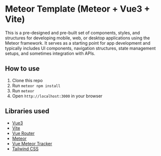 # Meteor Template (Meteor + Vue3 + Vite)

This is a pre-designed and pre-built set of components, styles, and structures for developing mobile, web, or desktop applications using the Meteor framework. It serves as a starting point for app development and typically includes UI components, navigation structures, state management setups, and sometimes integration with APIs.

## How to use

1. Clone this repo
2. Run `meteor npm install`
3. Run `meteor`
4. Open `http://localhost:3000` in your browser

## Libraries used

- [Vue3](https://v3.vuejs.org/)
- [Vite](https://vitejs.dev/)
- [Vue Router](https://next.router.vuejs.org/)
- [Meteor](https://www.meteor.com/)
- [Vue Meteor Tracker](https://github.com/meteor-vue/vue-meteor-tracker)
- [Tailwind CSS](https://tailwindcss.com/)

